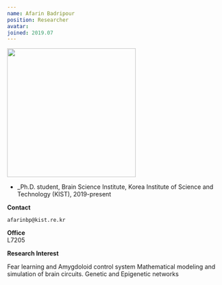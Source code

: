 ```yaml
---
name: Afarin Badripour
position: Researcher
avatar: 
joined: 2019.07
---
```


<img width="300" src="{{site.baseurl}}/images/people/{{page.avatar}}" data-action="zoom">

- _Ph.D. student, Brain Science Institute, Korea Institute of Science and Technology (KIST), 2019-present

**Contact**<br>

<i class="fa fa-envelope-o"></i>  `afarinbp@kist.re.kr`<br>

**Office**<br>
L7205<br>

**Research Interest**<br>

Fear learning and Amygdoloid control system 
Mathematical modeling and simulation of brain circuits.
Genetic and Epigenetic networks  


